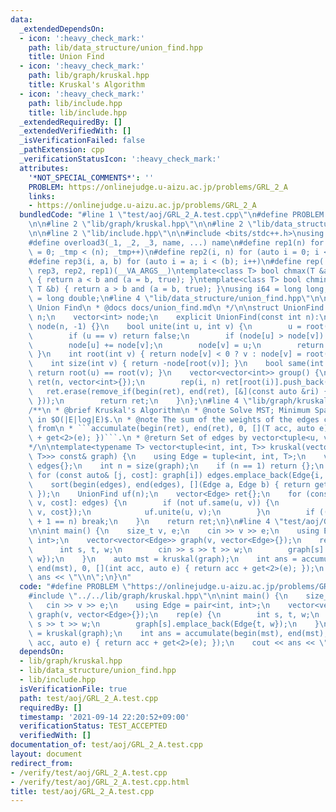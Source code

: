 ```yaml
---
data:
  _extendedDependsOn:
  - icon: ':heavy_check_mark:'
    path: lib/data_structure/union_find.hpp
    title: Union Find
  - icon: ':heavy_check_mark:'
    path: lib/graph/kruskal.hpp
    title: Kruskal's Algorithm
  - icon: ':heavy_check_mark:'
    path: lib/include.hpp
    title: lib/include.hpp
  _extendedRequiredBy: []
  _extendedVerifiedWith: []
  _isVerificationFailed: false
  _pathExtension: cpp
  _verificationStatusIcon: ':heavy_check_mark:'
  attributes:
    '*NOT_SPECIAL_COMMENTS*': ''
    PROBLEM: https://onlinejudge.u-aizu.ac.jp/problems/GRL_2_A
    links:
    - https://onlinejudge.u-aizu.ac.jp/problems/GRL_2_A
  bundledCode: "#line 1 \"test/aoj/GRL_2_A.test.cpp\"\n#define PROBLEM \"https://onlinejudge.u-aizu.ac.jp/problems/GRL_2_A\"\
    \n\n#line 2 \"lib/graph/kruskal.hpp\"\n\n#line 2 \"lib/data_structure/union_find.hpp\"\
    \n\n#line 2 \"lib/include.hpp\"\n\n#include <bits/stdc++.h>\nusing namespace std;\n\
    #define overload3(_1, _2, _3, name, ...) name\n#define rep1(n) for (auto _tmp\
    \ = 0; _tmp < (n); _tmp++)\n#define rep2(i, n) for (auto i = 0; i < (n); i++)\n\
    #define rep3(i, a, b) for (auto i = a; i < (b); i++)\n#define rep(...) overload3(__VA_ARGS__,\
    \ rep3, rep2, rep1)(__VA_ARGS__)\ntemplate<class T> bool chmax(T &a, const T &b)\
    \ { return a < b and (a = b, true); }\ntemplate<class T> bool chmin(T &a, const\
    \ T &b) { return a > b and (a = b, true); }\nusing i64 = long long;\nusing f64\
    \ = long double;\n#line 4 \"lib/data_structure/union_find.hpp\"\n\n/**\n * @brief\
    \ Union Find\n * @docs docs/union_find.md\n */\n\nstruct UnionFind {\n    int\
    \ n;\n    vector<int> node;\n    explicit UnionFind(const int n):\n        n(n),\
    \ node(n, -1) {}\n    bool unite(int u, int v) {\n        u = root(u), v = root(v);\n\
    \        if (u == v) return false;\n        if (node[u] > node[v]) swap(u, v);\n\
    \        node[u] += node[v];\n        node[v] = u;\n        return true;\n   \
    \ }\n    int root(int v) { return node[v] < 0 ? v : node[v] = root(node[v]); }\n\
    \    int size(int v) { return -node[root(v)]; }\n    bool same(int u, int v) {\
    \ return root(u) == root(v); }\n    vector<vector<int>> group() {\n        vector\
    \ ret(n, vector<int>{});\n        rep(i, n) ret[root(i)].push_back(i);\n     \
    \   ret.erase(remove_if(begin(ret), end(ret), [&](const auto &ri) { return empty(ri);\
    \ }));\n        return ret;\n    }\n};\n#line 4 \"lib/graph/kruskal.hpp\"\n\n\
    /**\n * @brief Kruskal's Algorithm\n * @note Solve MST; Minimum Spanning Tree\
    \ in $O(|E|log|E)$.\n * @note The sum of the weights of the edges can be obtained\
    \ from\n * ```accumulate(begin(ret), end(ret), 0, [](T acc, auto e) { return acc\
    \ + get<2>(e); })```.\n * @return Set of edges by vector<tuple<u, v, weight>>\n\
    */\n\ntemplate<typename T> vector<tuple<int, int, T>> kruskal(vector<vector<pair<int,\
    \ T>>> const& graph) {\n    using Edge = tuple<int, int, T>;\n    vector<Edge>\
    \ edges{};\n    int n = size(graph);\n    if (n == 1) return {};\n    rep(i, n)\
    \ for (const auto& [j, cost]: graph[i]) edges.emplace_back(Edge{i, j, cost});\n\
    \    sort(begin(edges), end(edges), [](Edge a, Edge b) { return get<2>(a) < get<2>(b);\
    \ });\n    UnionFind uf(n);\n    vector<Edge> ret{};\n    for (const auto& [u,\
    \ v, cost]: edges) {\n        if (not uf.same(u, v)) {\n            ret.emplace_back(Edge{u,\
    \ v, cost});\n            uf.unite(u, v);\n        }\n        if ((int)size(ret)\
    \ + 1 == n) break;\n    }\n    return ret;\n}\n#line 4 \"test/aoj/GRL_2_A.test.cpp\"\
    \n\nint main() {\n    size_t v, e;\n    cin >> v >> e;\n    using Edge = pair<int,\
    \ int>;\n    vector<vector<Edge>> graph(v, vector<Edge>{});\n    rep(e) {\n  \
    \      int s, t, w;\n        cin >> s >> t >> w;\n        graph[s].emplace_back(Edge{t,\
    \ w});\n    }\n    auto mst = kruskal(graph);\n    int ans = accumulate(begin(mst),\
    \ end(mst), 0, [](int acc, auto e) { return acc + get<2>(e); });\n    cout <<\
    \ ans << \"\\n\";\n}\n"
  code: "#define PROBLEM \"https://onlinejudge.u-aizu.ac.jp/problems/GRL_2_A\"\n\n\
    #include \"../../lib/graph/kruskal.hpp\"\n\nint main() {\n    size_t v, e;\n \
    \   cin >> v >> e;\n    using Edge = pair<int, int>;\n    vector<vector<Edge>>\
    \ graph(v, vector<Edge>{});\n    rep(e) {\n        int s, t, w;\n        cin >>\
    \ s >> t >> w;\n        graph[s].emplace_back(Edge{t, w});\n    }\n    auto mst\
    \ = kruskal(graph);\n    int ans = accumulate(begin(mst), end(mst), 0, [](int\
    \ acc, auto e) { return acc + get<2>(e); });\n    cout << ans << \"\\n\";\n}\n"
  dependsOn:
  - lib/graph/kruskal.hpp
  - lib/data_structure/union_find.hpp
  - lib/include.hpp
  isVerificationFile: true
  path: test/aoj/GRL_2_A.test.cpp
  requiredBy: []
  timestamp: '2021-09-14 22:20:52+09:00'
  verificationStatus: TEST_ACCEPTED
  verifiedWith: []
documentation_of: test/aoj/GRL_2_A.test.cpp
layout: document
redirect_from:
- /verify/test/aoj/GRL_2_A.test.cpp
- /verify/test/aoj/GRL_2_A.test.cpp.html
title: test/aoj/GRL_2_A.test.cpp
---
```

